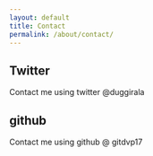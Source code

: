 ```yaml
---
layout: default
title: Contact
permalink: /about/contact/
---
```


## Twitter
Contact me using twitter @duggirala

## github
Contact me using github @ gitdvp17